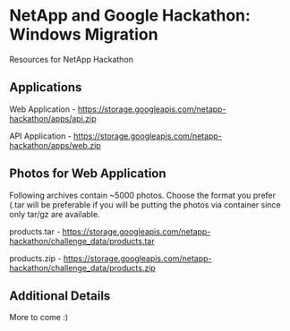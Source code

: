 # NetApp and Google Hackathon: Windows Migration

Resources for NetApp Hackathon

## Applications

Web Application - https://storage.googleapis.com/netapp-hackathon/apps/api.zip

API Application - https://storage.googleapis.com/netapp-hackathon/apps/web.zip

## Photos for Web Application
Following archives contain ~5000 photos. Choose the format you prefer (.tar will be preferable if you will be putting the photos via container since only tar/gz are available.

products.tar - https://storage.googleapis.com/netapp-hackathon/challenge_data/products.tar

products.zip - https://storage.googleapis.com/netapp-hackathon/challenge_data/products.zip

## Additional Details

More to come :)
